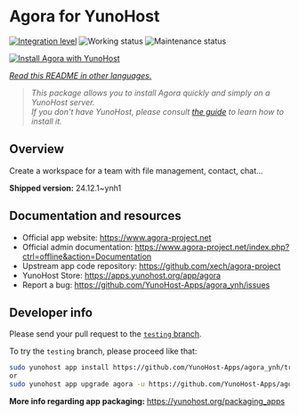 <!--
N.B.: This README was automatically generated by <https://github.com/YunoHost/apps/tree/master/tools/readme_generator>
It shall NOT be edited by hand.
-->

# Agora for YunoHost

[![Integration level](https://apps.yunohost.org/badge/integration/agora)](https://ci-apps.yunohost.org/ci/apps/agora/)
![Working status](https://apps.yunohost.org/badge/state/agora)
![Maintenance status](https://apps.yunohost.org/badge/maintained/agora)

[![Install Agora with YunoHost](https://install-app.yunohost.org/install-with-yunohost.svg)](https://install-app.yunohost.org/?app=agora)

*[Read this README in other languages.](./ALL_README.md)*

> *This package allows you to install Agora quickly and simply on a YunoHost server.*  
> *If you don't have YunoHost, please consult [the guide](https://yunohost.org/install) to learn how to install it.*

## Overview

Create a workspace for a team with file management, contact, chat...

**Shipped version:** 24.12.1~ynh1
## Documentation and resources

- Official app website: <https://www.agora-project.net>
- Official admin documentation: <https://www.agora-project.net/index.php?ctrl=offline&action=Documentation>
- Upstream app code repository: <https://github.com/xech/agora-project>
- YunoHost Store: <https://apps.yunohost.org/app/agora>
- Report a bug: <https://github.com/YunoHost-Apps/agora_ynh/issues>

## Developer info

Please send your pull request to the [`testing` branch](https://github.com/YunoHost-Apps/agora_ynh/tree/testing).

To try the `testing` branch, please proceed like that:

```bash
sudo yunohost app install https://github.com/YunoHost-Apps/agora_ynh/tree/testing --debug
or
sudo yunohost app upgrade agora -u https://github.com/YunoHost-Apps/agora_ynh/tree/testing --debug
```

**More info regarding app packaging:** <https://yunohost.org/packaging_apps>
